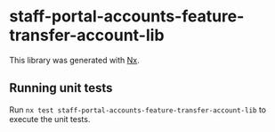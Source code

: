 # staff-portal-accounts-feature-transfer-account-lib

This library was generated with [Nx](https://nx.dev).

## Running unit tests

Run `nx test staff-portal-accounts-feature-transfer-account-lib` to execute the unit tests.
